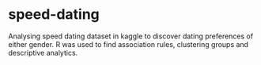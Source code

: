 # speed-dating
Analysing speed dating dataset in kaggle to discover dating preferences of either
gender. R was used to find association rules, clustering groups and descriptive analytics.
